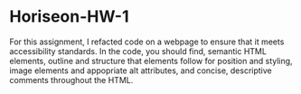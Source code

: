 # Horiseon-HW-1

For this assignment, I refacted code on a webpage to ensure that it meets accessibility standards. In the code, you should find, semantic HTML elements, outline and structure that elements follow for position and styling, image elements and appopriate alt attributes, and concise, descriptive comments throughout the HTML. 
